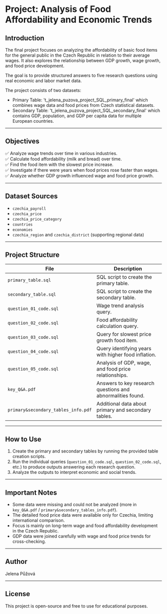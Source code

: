 # Project: Analysis of Food Affordability and Economic Trends

## Introduction
The final project focuses on analyzing the affordability of basic food items for the general public in the Czech Republic in relation to their average wages. It also explores the relationship between GDP growth, wage growth, and food price development.

The goal is to provide structured answers to five research questions using real economic and labor market data.

The project consists of two datasets:
- Primary Table: 't_jelena_puzova_project_SQL_primary_final' which combines wage data and food prices from Czech statistical datasets.
- Secondary Table: 't_jelena_puzova_project_SQL_secondary_final' which contains GDP, population, and GDP per capita data for multiple European countries.
  
---

## Objectives

✅ Analyze wage trends over time in various industries.  
✅ Calculate food affordability (milk and bread) over time.  
✅ Find the food item with the slowest price increase.  
✅ Investigate if there were years when food prices rose faster than wages.  
✅ Analyze whether GDP growth influenced wage and food price growth.

---

## Dataset Sources

- `czechia_payroll`
- `czechia_price`
- `czechia_price_category`
- `countries`
- `economies`
- `czechia_region` and `czechia_district` (supporting regional data)

---

## Project Structure

| File                               | Description                                   |
|-------------------------------     |-----------------------------------------------|
| `primary_table.sql`                | SQL script to create the primary table.       |
| `secondary_table.sql`              | SQL script to create the secondary table.     |
| `question_01_code.sql`             | Wage trend analysis query.                    |
| `question_02_code.sql`             | Food affordability calculation query.         |
| `question_03_code.sql`             | Query for slowest price growth food item.     |
| `question_04_code.sql`             | Query identifying years with higher food inflation. |
| `question_05_code.sql`             | Analysis of GDP, wage, and food price relationships. |
| `key_Q&A.pdf`                      | Answers to key research questions and abnormalities found. |
| `primary&secondary_tables_info.pdf`| Additional data about primary and secondary tables. |

---

## How to Use

1. Create the primary and secondary tables by running the provided table creation scripts.
2. Run the individual queries (`question_01_code.sql`, `question_02_code.sql`, etc.) to produce outputs answering each research question.
3. Analyze the outputs to interpret economic and social trends.

---

## Important Notes

- Some data were missing and could not be analyzed (more in `key_Q&A.pdf` / `primary&secondary_tables_info.pdf`).
- The detailed food price data were available only for Czechia, limiting international comparison.
- Focus is mainly on long-term wage and food affordability development in the Czech Republic.
- GDP data were joined carefully with wage and food price trends for cross-checking.

---

## Author
Jelena Půžová

---

## License
This project is open-source and free to use for educational purposes.
